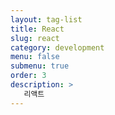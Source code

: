 ```yaml
---
layout: tag-list
title: React
slug: react
category: development
menu: false
submenu: true
order: 3
description: >
   리액트
---
```


